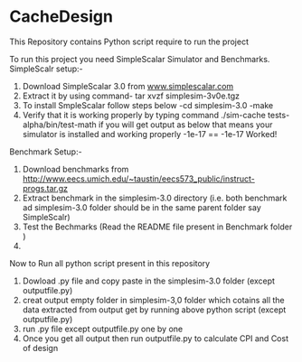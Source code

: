 # CacheDesign
This Repository contains Python script require to run the project

To run this project you need SimpleScalar Simulator and Benchmarks.
SimpleScalr setup:-
1. Download SimpleScalar 3.0 from www.simplescalar.com 
2. Extract it by using command- tar xvzf simplesim-3v0e.tgz
3. To install SmpleScalar follow steps below
    -cd simplesim-3.0
    -make
4. Verify that it is working properly by typing command 
   ./sim-cache tests-alpha/bin/test-math
   if you will get output as below that means your simulator is installed and working properly
   -1e-17 == -1e-17 Worked!

Benchmark Setup:-
1. Download benchmarks from http://www.eecs.umich.edu/~taustin/eecs573_public/instruct-progs.tar.gz
2. Extract benchmark in the simplesim-3.0 directory (i.e. both benchmark ad simplesim-3.0 folder should be in the same parent folder say SimpleScalr)
3. Test the Bechmarks (Read the README file present in Benchmark folder )
4. 
Now to Run all python script present in this repository 
1. Dowload .py file and copy paste in the simplesim-3.0 folder (except outputfile.py) 
2. creat output empty folder in simplesim-3,0 folder which cotains all the data extracted from output get by running above python script (except outputfile.py)
3. run .py file except outputfile.py one by one
4. Once you get all output then run outputfile.py to calculate CPI and Cost of design

